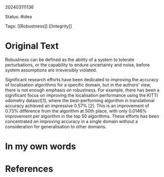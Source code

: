 202403111136

Status: #idea

Tags: [[Robustness]] [[Integrity]]

# Original Text
Robustness can be defined as the ability of a system to tolerate perturbations, or the capability to endure uncertainty and noise, before system assumptions are irreversibly violated.

Significant research efforts have been dedicated to improving the accuracy of localisation algorithms for a specific domain, but in the authors' view, there is not enough emphasis on robustness. For example, there has been a significant focus on improving the localisation performance using the KITTI odometry datasct[1], where the best-performing algorithm in translational accuracy achieved an impressive 0.57% [2]. This is an improvement of 0.73% difference from the algorithm at 50th place, with only 0.0146% improvement per algorithm in the top 50 algorithms. These efforts has been concentrated on improving accuracy in a single domain without a consideration for generalisation to other domains.
# In my own words

# References